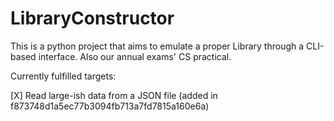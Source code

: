 # LibraryConstructor

This is a python project that aims to emulate a proper Library through a CLI-based interface. Also our annual exams' CS practical.

Currently fulfilled targets:

 [X] Read large-ish data from a JSON file (added in f873748d1a5ec77b3094fb713a7fd7815a160e6a)
